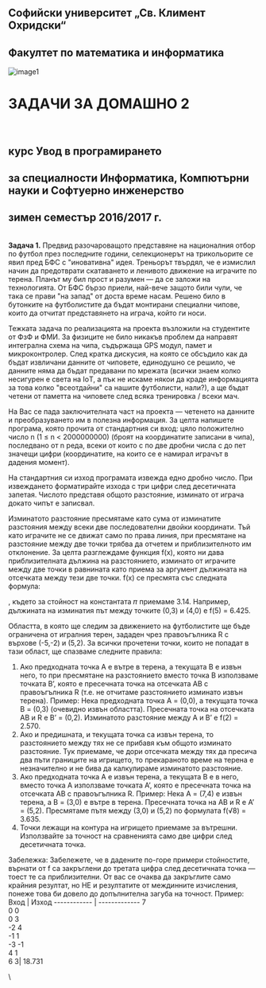 ## Софийски университет „Св. Климент Охридски“
## Факултет по математика и информатика
![image1](https://user-images.githubusercontent.com/89635038/131332104-bc94ea9a-b91c-439e-87ee-022bba11c934.gif)

# ЗАДАЧИ ЗА ДОМАШНО 2 
 &nbsp;
## курс Увод в програмирането
## за специалности Информатика, Компютърни науки и Софтуерно инженерство
## зимен семестър 2016/2017 г.
 \
**Задача 1.** Предвид разочароващото представяне на националния отбор по футбол през последните години, селекционерът на трикольорите се явил пред БФС с "иновативна" идея. Треньорът твърдял, че е измислил начин да предотврати скатаването и ленивото движение на играчите по терена. Планът му бил прост и разумен — да се заложи на технологията. От БФС бързо приели, най-вече защото били чули, че така се прави "на запад" от доста време насам. Решено било в бутонките на футболистите да бъдат монтирани специални чипове, които да отчитат представянето на играча, който ги носи.

Тежката задача по реализацията на проекта възложили на студентите от ФзФ и ФМИ. За физиците не било никакъв проблем да направят интегрална схема на чипа, съдържаща GPS модул, памет и микроконтролер. След кратка дискусия, на която се обсъдило как да бъдат извличани данните от чиповете, единодушно се решило, че данните няма да бъдат предавани по мрежата (всички знаем колко несигурен е света на IоT, а пък не искаме някои да краде информацията за това колко "всеотдайни" са нашите футболисти, нали?), а ще бъдат четени от паметта на чиповете след всяка тренировка / всеки мач.

На Вас се пада заключителната част на проекта — четенето на данните и преобразуването им в полезна информация. За целта напишете програма, която прочита от стандартния си вход: цяло положително число n (1 ≤ n < 2000000000) (броят на координатите записани в чипа), последвано от n реда, всеки от които с по две дробни числа с до пет значещи цифри (координатите, на които се е намирал играчът в дадения момент).

На стандартния си изход програмата извежда едно дробно число. При извеждането  форматирайте изхода с три цифри след десетичната запетая. Числото представя общото разстояние, изминато от играча докато чипът е записвал.

Изминатото разстояние пресмятаме като сума от изминатите разстояния между всеки две последователни двойки координати. Тъй като играчите не се движат само по права линия, при пресмятане на разстояние между две точки трябва да отчетем и приблизителното им отклонение. За целта разглеждаме функция f(x), която ни дава приблизителната дължина на разстоянието, изминато от играчите между две точки в равнината като приема за аргумент дължината на отсечката между тези две точки.
f(x) се пресмята със следната формула: 

, където за стойност на константата 𝜋 приемаме 3.14. Например, дължината на изминатия път между точките (0,3) и (4,0) е f(5) = 6.425.

Областта, в която ще следим за движението на футболистите ще бъде ограничена от игралния терен, зададен чрез правоъгълника R с върхове (-5,-2) и (5,2). За всички прочетени точки, които не попадат в тази област, ще спазваме следните правила:

1.	Ако предходната точка A е вътре в терена, а текущата B е извън него, то при пресмятане на разстоянието вместо точка B използваме точката B’, която е пресечната точка на отсечката AB с правоъгълника R (т.е. не отчитаме разстоянието изминато извън терена).
Пример: Нека предходната точка A = (0,0), а текущата точка B = (0,3) (очевидно извън областта). Пресечната точка на отсечката AB и R е B’ = (0,2). Изминатото разстояние между A и B’ е f(2) = 2.570.
2.	Ако и предишната, и текущата точка са извън терена, то разстоянието между тях не се прибавя към общото изминато разстояние. Тук приемаме, че дори отсечката между тях да пресича два пъти границите на игрището, то прекараното време на терена е незначително и не бива да калкулираме изминатото разстояние.
3.	Ако предходната точка A е извън терена, а текущата B е в него, вместо точка A използваме точката A’, която е пресечната точка на отсечката AB с правоъгълника R. 
Пример: Нека A = (7,4) е извън терена, а B = (3,0) е вътре в терена. Пресечната точка на AB и R е A’ = (5,2). Пресмятаме пътя между (3,0) и (5,2) по формулата f(√8) = 3.635.
4.	Точки лежащи на контура на игрището приемаме за вътрешни. Използвайте за точност на сравненията само две цифри след десетичната точка.

Забележка: Забележете, че в дадените по-горе примери стойностите, върнати от f са закръглени до третата цифра след десетичната точка — тоест те са приблизителни. От вас се очаква да закръглите само крайния резултат, но НЕ и резултатите от междинните изчисления, понеже това би довело до допълнителна загуба на точност.
Пример:
Вход | Изход
------------ | -------------
7 <br> 0 0 <br> 0 3 <br> -2 4 <br> -1 1 <br> -3 -1 <br> 4 1 <br> 6 3|	18.731

\
